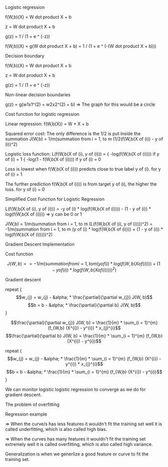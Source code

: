Logistic regression

f(W,b)(X) = W dot product X + b

z = W dot product X + b


g(z) = 1 / (1 + e ^ (-z))


f(W,b)(X) = g(W dot product X + b) = 1 / (1 + e ^ (-(W dot product X + b)))



Decision boundary

f(W,b)(X) = W dot product X + b

z = W dot product X + b


g(z) = 1 / (1 + e ^ (-z))


Non-linear decision boundaries

g(z) = g(w1x1^(2) + w2x2^(2) + b) => The graph for this would be a circle



Cost function for logistic regression

Linear regression:
	f(W,b(X)) = W * X + b

Squared error cost: The only difference is the 1/2 is put inside the summation
	J(W,b) = 1/m(summation from i = 1, to m (1/2(f(W,b(X of (i)) - y of (i))^2)
	 
Logistic loss function:
	L(f(W,b(X of (i), y of (i))) = { -log(f(W,b(X of (i))))		if y of (i) = 1
				       { -log(1 - f(W,b(X of (i))))	if y of (i) = 0

Loss is lowest when f(W,b(X of (i))) predicts close to true label y of (i). for y of (i) = 1

The further prediction f(W,b(X of (i))) is from target y of (i), the higher the loss. for y of (i) = 0



Simplified Cost Function for Logistic Regression

L(f(W,b(X of (i), y of (i))) = -y of (i) * log(f(W,b(X of (i)))) - (1 - y of (i)) * log(f(W,b(X of (i)))) => y can be 0 or 1

J(W,b) = 1/m(summation from i = 1, to m (L(f(W,b(X of (i), y of (i))))^2)
       = -1/m(summation from i = 1, to m (y of (i) * log(f(W,b(X of (i)))) + (1 - y of (i)) * log(f(W,b(X of (i)))))^2)



Gradient Descent Implementation

Cost function

$$J(W,b) =  = -1/m(summation from i = 1, to m (y of (i) * log(f(W,b(X of (i)))) + (1 - y of (i)) * log(f(W,b(X of (i)))))^2)$$

Gradient descent

repeat {
  $$w_{j} = w_{j} - &alpha; * \frac{\partial}{\partial w_{j}} J(W, b)$$
  $$b = b - &alpha; * \frac{\partial}{\partial b} J(W, b)$$
}

$$\frac{\partial}{\partial w_{j}} J(W, b) = \frac{1}{m} * \sum_{i = 1}^{m} (f_{W,b} (X^{i}) - y^{i}) * x_{j}^{i}$$
$$\frac{\partial}{\partial b} J(W, b) = \frac{1}{m} * \sum_{i = 1}^{m} (f_{W,b} (X^{i}) - y^{i})$$

repeat {
  $$w_{j} = w_{j} - &alpha; * \frac{1}{m} * \sum_{i = 1}^{m} (f_{W,b} (X^{i}) - y^{i}) * x_{j}^{i}$$
  $$b = b - &alpha; * \frac{1}{m} * \sum_{i = 1}^{m} (f_{W,b} (X^{i}) - y^{i})$$
}

We can monitor logistic logistic regression to converge as we do for gradient descent.



The problem of overfitting

Regression example 

=> When the curve/s has less features it wouldn't fit the training set well it is called underfitting, which is also called high bias.

=> When the curves has many features it wouldn't fit the training set extremely well it is called overfitting, which is also called high variance.

Generalization is when we generlize a good feature or curve to fit the training set.

